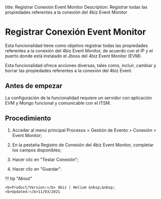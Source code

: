title: Registrar Conexión Event Monitor
Description: Registrar todas las propiedades referentes a la conexión del 4biz Event Monitor
# Registrar Conexión Event Monitor


Esta funcionalidad tiene como objetivo registrar todas las propiedades
referentes a la conexión del 4biz Event Monitor, de acuerdo con el IP y el
puerto donde está instalado el Jboss del 4biz Event Monitor (EVM).

Esta funcionalidad ofrece acciones diversas, tales como, incluir, cambiar y
borrar las propiedades referentes a la conexión del 4biz Event.

Antes de empezar
--------------------

La configuración de la funcionalidad requiere un servidor con aplicación EVM y
Mongo funcional y comunicable con el ITSM.

Procedimiento
-----------------

1.  Acceder al menú principal Procesos \> Gestión de Evento \> Conexión \> Event
    Monitor;

2.  En la pestaña Registro de Conexión del 4biz Event Monitor, completar los
    campos disponibles;

3.  Hacer clic en "Testar Conexión";

4.  Hacer clic en "Guardar".



!!! tip "About"

    <b>Product/Version:</b> 4biz | Helium &nbsp;&nbsp;
    <b>Updated:</b>11/03/2021
